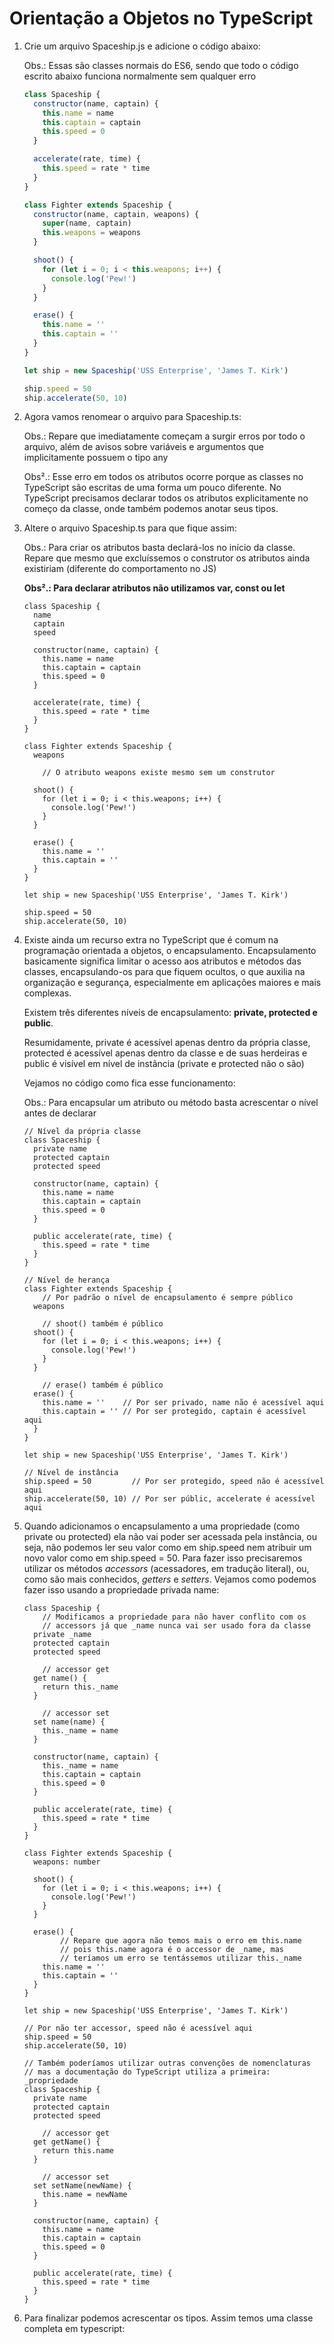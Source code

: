 # Orientação a Objetos no TypeScript

1. Crie um arquivo Spaceship.js e adicione o código abaixo:
    
    Obs.: Essas são classes normais do ES6, sendo que todo o código escrito abaixo funciona normalmente sem qualquer erro
    
    ```jsx
    class Spaceship {
      constructor(name, captain) {
        this.name = name
        this.captain = captain
        this.speed = 0
      }
    
      accelerate(rate, time) {
        this.speed = rate * time
      }
    }
    
    class Fighter extends Spaceship {
      constructor(name, captain, weapons) {
        super(name, captain)
        this.weapons = weapons
      }
    
      shoot() {
        for (let i = 0; i < this.weapons; i++) {
          console.log('Pew!')
        }
      }
    
      erase() {
        this.name = ''
        this.captain = ''
      }
    }
    
    let ship = new Spaceship('USS Enterprise', 'James T. Kirk')
    
    ship.speed = 50
    ship.accelerate(50, 10)
    ```
    
2. Agora vamos renomear o arquivo para Spaceship.ts:
    
    Obs.: Repare que imediatamente começam a surgir erros por todo o arquivo, além de avisos sobre variáveis e argumentos que implicitamente possuem o tipo any
    
    Obs².: Esse erro em todos os atributos ocorre porque as classes no TypeScript são escritas de uma forma um pouco diferente. No TypeScript precisamos declarar todos os atributos explicitamente no começo da classe, onde também podemos anotar seus tipos.
    
3. Altere o arquivo Spaceship.ts para que fique assim:
    
    Obs.: Para criar os atributos basta declará-los no início da classe. Repare que mesmo que excluíssemos o construtor os atributos ainda existiriam (diferente do comportamento no JS)
    
    **Obs².: Para declarar atributos não utilizamos var, const ou let**
    
    ```tsx
    class Spaceship {
      name
      captain
      speed
    
      constructor(name, captain) {
        this.name = name
        this.captain = captain
        this.speed = 0
      }
    
      accelerate(rate, time) {
        this.speed = rate * time
      }
    }
    
    class Fighter extends Spaceship {
      weapons
    
    	// O atributo weapons existe mesmo sem um construtor
    
      shoot() {
        for (let i = 0; i < this.weapons; i++) {
          console.log('Pew!')
        }
      }
    
      erase() {
        this.name = ''
        this.captain = ''
      }
    }
    
    let ship = new Spaceship('USS Enterprise', 'James T. Kirk')
    
    ship.speed = 50
    ship.accelerate(50, 10)
    ```
    
4. Existe ainda um recurso extra no TypeScript que é comum na programação orientada a objetos, o encapsulamento. Encapsulamento basicamente significa limitar o acesso aos atributos e métodos das classes, encapsulando-os para que fiquem ocultos, o que auxilia na organização e segurança, especialmente em aplicações maiores e mais complexas.
    
    Existem três diferentes níveis de encapsulamento: **private, protected e public**.
    
    Resumidamente, private é acessível apenas dentro da própria classe, protected é acessível apenas dentro da classe e de suas herdeiras e public é visível em nível de instância (private e protected não o são)
    
    Vejamos no código como fica esse funcionamento:
    
    Obs.: Para encapsular um atributo ou método basta acrescentar o nível antes de declarar
    
    ```tsx
    // Nível da própria classe
    class Spaceship {
      private name
      protected captain
      protected speed
    
      constructor(name, captain) {
        this.name = name
        this.captain = captain
        this.speed = 0
      }
    
      public accelerate(rate, time) {
        this.speed = rate * time
      }
    }
    
    // Nível de herança
    class Fighter extends Spaceship {
    	// Por padrão o nível de encapsulamento é sempre público
      weapons
    
    	// shoot() também é público
      shoot() {
        for (let i = 0; i < this.weapons; i++) {
          console.log('Pew!')
        }
      }
    
    	// erase() também é público
      erase() {
        this.name = ''    // Por ser privado, name não é acessível aqui
        this.captain = '' // Por ser protegido, captain é acessível aqui
      }
    }
    
    let ship = new Spaceship('USS Enterprise', 'James T. Kirk')
    
    // Nível de instância
    ship.speed = 50         // Por ser protegido, speed não é acessível aqui
    ship.accelerate(50, 10) // Por ser públic, accelerate é acessível aqui
    ```
    
5. Quando adicionamos o encapsulamento a uma propriedade (como private ou protected) ela não vai poder ser acessada pela instância, ou seja, não podemos ler seu valor como em ship.speed nem atribuir um novo valor como em ship.speed = 50. Para fazer isso precisaremos utilizar os métodos *accessors* (acessadores, em tradução literal), ou, como são mais conhecidos, *getters* e *setters*. Vejamos como podemos fazer isso usando a propriedade privada name:
    
    ```tsx
    class Spaceship {
    	// Modificamos a propriedade para não haver conflito com os
    	// accessors já que _name nunca vai ser usado fora da classe
      private _name
      protected captain
      protected speed
    
    	// accessor get
      get name() {
        return this._name
      }
    
    	// accessor set
      set name(name) {
        this._name = name
      }
    
      constructor(name, captain) {
        this._name = name
        this.captain = captain
        this.speed = 0
      }
    
      public accelerate(rate, time) {
        this.speed = rate * time
      }
    }
    
    class Fighter extends Spaceship {
      weapons: number
    
      shoot() {
        for (let i = 0; i < this.weapons; i++) {
          console.log('Pew!')
        }
      }
    
      erase() {
    		// Repare que agora não temos mais o erro em this.name
    		// pois this.name agora é o accessor de _name, mas
    		// teríamos um erro se tentássemos utilizar this._name
        this.name = ''
        this.captain = ''
      }
    }
    
    let ship = new Spaceship('USS Enterprise', 'James T. Kirk')
    
    // Por não ter accessor, speed não é acessível aqui
    ship.speed = 50
    ship.accelerate(50, 10)
    
    // Também poderíamos utilizar outras convenções de nomenclaturas
    // mas a documentação do TypeScript utiliza a primeira: _propriedade
    class Spaceship {
      private name
      protected captain
      protected speed
    
    	// accessor get
      get getName() {
        return this.name
      }
    
    	// accessor set
      set setName(newName) {
        this.name = newName
      }
    
      constructor(name, captain) {
        this.name = name
        this.captain = captain
        this.speed = 0
      }
    
      public accelerate(rate, time) {
        this.speed = rate * time
      }
    }
    ```
    
6. Para finalizar podemos acrescentar os tipos. Assim temos uma classe completa em typescript: